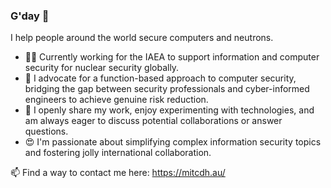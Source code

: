 ### G'day 👋

I help people around the world secure computers and neutrons.

- 👨‍💼 Currently working for the IAEA to support information and computer security for nuclear security globally.
- 🙏 I advocate for a function-based approach to computer security, bridging the gap between security professionals and cyber-informed engineers to achieve genuine risk reduction. 
- 👯 I openly share my work, enjoy experimenting with technologies, and am always eager to discuss potential collaborations or answer questions.
- 😍 I'm passionate about simplifying complex information security topics and fostering jolly international collaboration. 


📫 Find a way to contact me here: https://mitcdh.au/

